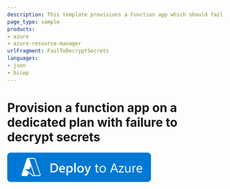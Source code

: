 ```yaml
---
description: This template provisions a Function app which should fail to run the HTTP trigger because it cannot connect to storage to decrypt keys.
page_type: sample
products:
- azure
- azure-resource-manager
urlFragment: FailToDecryptSecrets
languages:
- json
- bicep
---
```

# Provision a function app on a dedicated plan with failure to decrypt secrets


[![Deploy To Azure](https://raw.githubusercontent.com/Azure/azure-quickstart-templates/master/1-CONTRIBUTION-GUIDE/images/deploytoazure.svg?sanitize=true)](https://portal.azure.com/#create/Microsoft.Template/uri/https%3A%2F%2Fraw.githubusercontent.com%2Fandrew-manca%2FNewHireScenarios%2Fmain%2FFailToDecryptSecrets%2Fdeploy.json)
